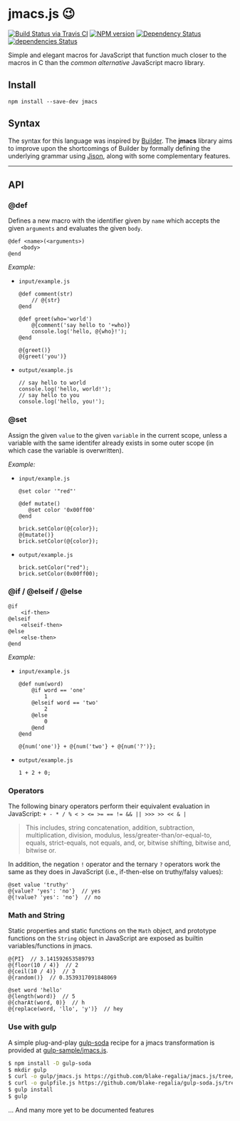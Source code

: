 # jmacs.js 😉
[![Build Status via Travis CI](https://travis-ci.org/blake-regalia/jmacs.js.png?branch=master)](https://travis-ci.org/blake-regalia/jmacs.js)
[![NPM version](https://img.shields.io/npm/v/jmacs.svg)](https://www.npmjs.com/package/jmacs)
[![Dependency Status](https://david-dm.org/blake-regalia/jmacs.js.svg)](https://david-dm.org/blake-regalia/jmacs.js)
[![dependencies Status](https://david-dm.org/blake-regalia/jmacs.js/dev-status.svg)](https://david-dm.org/blake-regalia/jmacs.js?type=dev)

Simple and elegant macros for JavaScript that function much closer to the macros in C than the *common alternative* JavaScript macro library.

## Install
`npm install --save-dev jmacs`

## Syntax
The syntax for this language was inspired by [Builder](https://github.com/electricimp/Builder). The **jmacs** library aims to improve upon the shortcomings of Builder by formally defining the underlying grammar using [Jison](https://github.com/zaach/jison), along with some complementary features.

----
## API


### @def
Defines a new macro with the identifier given by `name` which accepts the given `arguments` and evaluates the given `body`.
```
@def <name>(<arguments>)
	<body>
@end
```

*Example:*
 - `input/example.js`
	```
	@def comment(str)
	    // @{str}
	@end

	@def greet(who='world')
	    @{comment('say hello to '+who)}
		console.log('hello, @{who}!');
	@end
	
	@{greet()}
	@{greet('you')}
	```

 - `output/example.js`
	```
	// say hello to world
	console.log('hello, world!');
	// say hello to you
	console.log('hello, you!');
	```


### @set
Assign the given `value` to the given `variable` in the current scope, unless a variable with the same identifer already exists in some outer scope (in which case the variable is overwritten).

*Example:*
 - `input/example.js`
	 ```
	 @set color '"red"'
	 
	 @def mutate()
		@set color '0x00ff00'
	 @end
	 
	 brick.setColor(@{color});
	 @{mutate()}
	 brick.setColor(@{color});
	 ```

 - `output/example.js`
	 ```
	 brick.setColor("red");
	 brick.setColor(0x00ff00);
	 ```

### @if  /  @elseif  /  @else
```
@if
	<if-then>
@elseif
	<elseif-then>
@else
	<else-then>
@end
```

*Example:*
 - `input/example.js`
	```
	@def num(word)
		@if word == 'one'
			1
		@elseif word == 'two'
			2
		@else
			0
		@end
	@end
	
	@{num('one')} + @{num('two'} + @{num('?')};
	```

 - `output/example.js`
	```
	1 + 2 + 0;
	```

### Operators
The following binary operators perform their equivalent evaluation in JavaScript:
`+ - * / % < > <= >= == != && || >>> >> << & |`
> This includes, string concatenation, addition, subtraction, multiplication, division, modulus, less/greater-than/or-equal-to, equals, strict-equals, not equals, and, or, bitwise shifting, bitwise and, bitwise or.

In addition, the negation `!` operator and the ternary `?` operators work the same as they does in JavaScript (i.e., if-then-else on truthy/falsy values):
```
@set value 'truthy'
@{value? 'yes': 'no'}  // yes
@{!value? 'yes': 'no'}  // no
```

### Math and String
Static properties and static functions on the `Math` object, and prototype functions on the `String` object in JavaScript are exposed as builtin variables/functions in jmacs.

```
@{PI}  // 3.141592653589793
@{floor(10 / 4)}  // 2
@{ceil(10 / 4)}  // 3
@{random()}  // 0.3539317091848069

@set word 'hello'
@{length(word)}  // 5
@{charAt(word, 0)}  // h
@{replace(word, 'llo', 'y')}  // hey
```


### Use with gulp

A simple plug-and-play [gulp-soda]() recipe for a jmacs transformation is provided at [gulp-sample/jmacs.js](gulp-sample/jmacs.js).

```bash
$ npm install -D gulp-soda
$ mkdir gulp
$ curl -o gulp/jmacs.js https://github.com/blake-regalia/jmacs.js/tree/master/gulp-sample/jmacs.js
$ curl -o gulpfile.js https://github.com/blake-regalia/gulp-soda.js/tree/master/example/testable.js
$ gulp install
$ gulp
```



... And many more yet to be documented features
